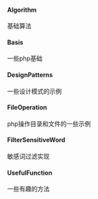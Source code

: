 #### Algorithm
基础算法

#### Basis
一些php基础

#### DesignPatterns
一些设计模式的示例

#### FileOperation
php操作目录和文件的一些示例

#### FilterSensitiveWord
敏感词过滤实现

#### UsefulFunction
一些有趣的方法